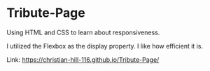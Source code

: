 # Tribute-Page

Using HTML and CSS to learn about responsiveness.

I utilized the Flexbox as the display property. I like how efficient it is.


 Link:
https://christian-hill-116.github.io/Tribute-Page/
